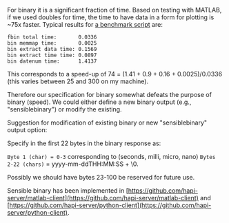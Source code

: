 For binary it is a significant fraction of time. Based on testing with MATLAB, if we used doubles for time, the time to have data in a form for plotting is ~75x faster. Typical results for [a benchmark script](https://github.com/hapi-server/matlab-client/binary_compare.m) are:

```
fbin total time:       0.0336
bin memmap time:       0.0025
bin extract data time: 0.1569
bin extract time time: 0.0897
bin datenum time:      1.4137
```

This corresponds to a speed-up of 74 = (1.41 + 0.9 + 0.16 + 0.0025)/0.0336 (this varies between 25 and 300 on my machine).

Therefore our specification for binary somewhat defeats the purpose of binary (speed). We could either define a new binary output (e.g., "sensiblebinary") or modify the existing.

Suggestion for modification of existing binary or new "sensiblebinary" output option: 

Specify in the first 22 bytes in the binary response as: 

```Byte 1 (char) = 0-3``` corresponding to (seconds, milli, micro, nano)
```Bytes 2-22 (chars)``` = yyyy-mm-ddTHH:MM:SS + \0.  

Possibly we should have bytes 23-100 be reserved for future use.

Sensible binary has been implemented in [https://github.com/hapi-server/matlab-client](https://github.com/hapi-server/matlab-client) and [https://github.com/hapi-server/python-client](https://github.com/hapi-server/python-client).
